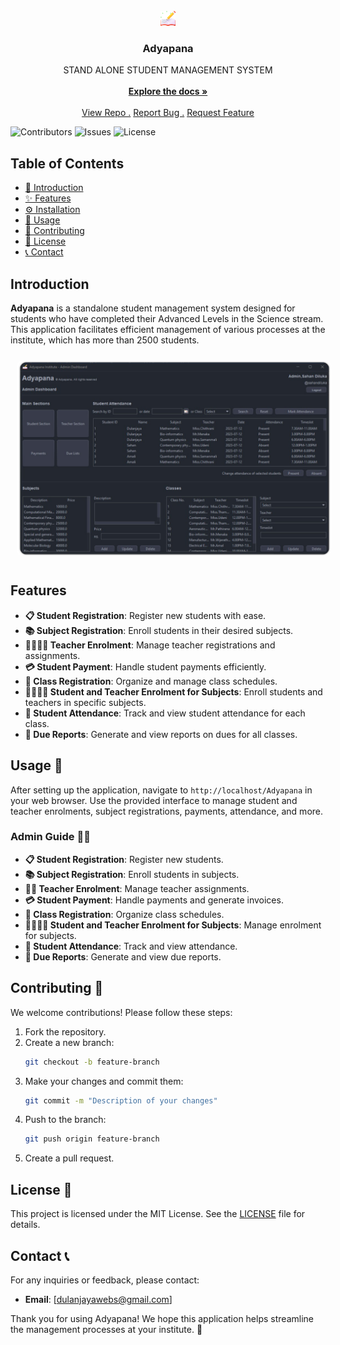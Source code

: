 <br/>
<div align="center">
<a href="https://github.com/dulanjayabhanu/Adyapana/">
<img src="assets/logo.png" alt="Logo" width="24" height="24">
</a>
<h3 align="center">Adyapana</h3>
<p align="center">
STAND ALONE STUDENT MANAGEMENT SYSTEM
<br/>
<br/>
<a href="https://github.com/dulanjayabhanu/Adyapana/"><strong>Explore the docs »</strong></a>
<br/>
<br/>
<a href="https://github.com/dulanjayabhanu/Adyapana/">View Repo .</a>  
<a href="https://github.com/dulanjayabhanu/Adyapana/issues/new?labels=bug&amp;template=bug_report.md">Report Bug .</a>
<a href="https://github.com/dulanjayabhanu/Adyapana/issues/new?labels=enhancement&amp;&template=feature_request.md">Request Feature</a>
</p>
</div>

![Contributors](https://img.shields.io/github/contributors/dulanjayabhanu/Adyapana?color=dark-green) ![Issues](https://img.shields.io/github/issues/dulanjayabhanu/Adyapana) ![License](https://img.shields.io/github/license/dulanjayabhanu/Adyapana)

## Table of Contents

- [📖 Introduction](#introduction)
- [✨ Features](#features)
- [⚙️ Installation](#installation)
- [🚀 Usage](#usage)
- [🤝 Contributing](#contributing)
- [📜 License](#license)
- [📞 Contact](#contact)

## Introduction

**Adyapana** is a standalone student management system designed for students who have completed their Advanced Levels in the Science stream. This application facilitates efficient management of various processes at the institute, which has more than 2500 students.

<div>
  <img src="assets/admin_dashboard.png" alt="Admin Dashboard" style="border-radius: 10px; margin: 10px;">
</div>

## Features

- **📋 Student Registration**: Register new students with ease.
- **📚 Subject Registration**: Enroll students in their desired subjects.
- **👩‍🏫👨‍🏫 Teacher Enrolment**: Manage teacher registrations and assignments.
- **💳 Student Payment**: Handle student payments efficiently.
- **🏫 Class Registration**: Organize and manage class schedules.
- **👨‍🎓👩‍🎓 Student and Teacher Enrolment for Subjects**: Enroll students and teachers in specific subjects.
- **📅 Student Attendance**: Track and view student attendance for each class.
- **📑 Due Reports**: Generate and view reports on dues for all classes.

## Usage 🚀

After setting up the application, navigate to `http://localhost/Adyapana` in your web browser. Use the provided interface to manage student and teacher enrolments, subject registrations, payments, attendance, and more.

### Admin Guide 👨‍💼

- **📋 Student Registration**: Register new students.
- **📚 Subject Registration**: Enroll students in subjects.
- **👩‍🏫 Teacher Enrolment**: Manage teacher assignments.
- **💳 Student Payment**: Handle payments and generate invoices.
- **🏫 Class Registration**: Organize class schedules.
- **👨‍🎓👩‍🎓 Student and Teacher Enrolment for Subjects**: Manage enrolment for subjects.
- **📅 Student Attendance**: Track and view attendance.
- **📑 Due Reports**: Generate and view due reports.

## Contributing 🤝

We welcome contributions! Please follow these steps:

1. Fork the repository.
2. Create a new branch:
   ```bash
   git checkout -b feature-branch
3. Make your changes and commit them:
   ```bash
   git commit -m "Description of your changes"
4. Push to the branch:
    ```bash
   git push origin feature-branch
5. Create a pull request.

## License 📜

This project is licensed under the MIT License. See the [LICENSE](LICENSE) file for details.

## Contact 📞

For any inquiries or feedback, please contact:

- **Email**: [dulanjayawebs@gmail.com]

Thank you for using Adyapana! We hope this application helps streamline the management processes at your institute. 🎒
